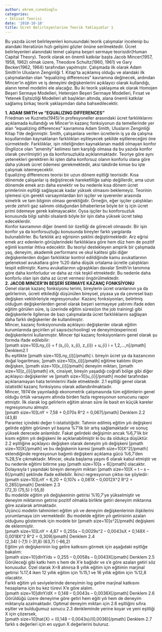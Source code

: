 ```yaml
---
author: ekrem_cunedioglu
categories:
- Iktisat Teorisi
date: '2010-10-18'
title: Ücret Belirleyenlerine Teorik Yaklaşımlar 1
---
```


<!-- [![ücret belirleyenleri](../../../../../uploads/2010/10/%C3%BCcret-belirleyenleri.jpg)](https://iktisadiyat.com/2010/10/18/ucret-belirleyenlerine-teorik-yaklasimlar-1/ucret-belirleyenleri/)   -->
Bu yazıda ücret belirleyenleri konusundaki teorik çalışmalar incelenip bu alandaki literatürün hızlı gelişimi gözler önüne serilmektedir. Ücret belirleyenleri alanındaki temel çalışma beşeri sermaye teorisidir(Human Capital Theory). Teorik olarak en önemli katkılar başta Jacob Mincer(1957, 1958, 1962) olmak üzere, Theodore Schultz(1960, 1961) ve Gary Becker(1962, 1964) tarafından yapılmıştır. Çalışmada ilk olarak Adam Smith’in Ulusların Zenginliği 1. Kitap’ta açıklamış olduğu ve alandaki ilk çalışmalardan olan “equalizing differences” kavramına değinecek, ardından Mincer’in eğitim ve iş deneyimi değişkenlerini açıklayıcı olarak kullandığı, alanın temel modelini ele alacağız. Bu iki teorik yaklaşıma ek olarak Homojen Beşeri Sermaye Modelleri, Heterojen Beşeri Sermaye Modelleri, Fırsat ve Yetenek Eşitsizliği Modelleri alt başlıkları altında, alana önemli katkılar sağlamış birkaç teorik yaklaşımdan daha bahsedilecektir.  
  
**1. ADAM SMITH ve “EQUALIZING DIFFERENCES”**  
Friedman ve Kuznets(1945)’in profesyoneller arasındaki ücret farklılıklarını açıklamada kullandığı ve Mincer’in kazanç fonksiyonun da temellerinde yer alan “equalizing differences” kavramına Adam Smith, Ulusların Zenginliği Kitap 1’de değinmiştir. Smith, çalışanlara verilen ücretlerin iş ya da çalışma koşullarından kaynaklanan farklılıkları eşitleyecek şekilde eşitleneceğini öne sürmektedir. Farklılıklar, işin niteliğinden kaynaklanan maddi olmayan konfor (İngilizce olan “amenity” kelimesi tam karşılığı olmasa da bu yazıda konfor olarak çevrilmiştir) ya da konforsuzlukla açıklanmaktadır. Teoriye göre aynı yetenekleri gerektiren iki işten daha konforsuz olanın konforlu olana göre daha yüksek ücret ödemesi gerekmektedir, aksi takdirde kimse bu işte çalışmak istemeyecektir.  
Equalizing differences teorisi bir uzun dönem eşitliği teorisidir. Kısa dönemde çalışanlar iş değiştirecek hareketliliğe sahip değillerdir, ama uzun dönemde emek arzı daha esnektir ve bu nedenle kısa dönem ücret primlerinin eşitliği sağlayacak kadar yüksek olmasını beklemeyiz. Teorinin işlemesi için gerekli varsayımlardan biri işçiler ve işverenler arasında simetrik ve tam bilginin olması gerektiğidir. Örneğin, eğer işçiler çalıştıkları yerde zehirli gaz salınımı olduğundan bihaberlerse böyle bir iş için ücret primi ödemeye gerek kalmayacaktır. Oysa işçiler bu konforsuzluk konusunda bilgi sahibi olsalardı böyle bir işin daha yüksek ücret talep edeceklerdir.  
Konfor kavramının diğer önemli bir özelliği de göreceli olmasıdır. Bir işin konfor ya da konforsuzluğu konusunda bireyler farklı yargılarda bulunabilirler. Bu farklılık arz eğrisinin şeklini değiştirmektedir. Arz eğrisi emek arz edenlerin görüşlerindeki farklılıklara göre hem düz hem de pozitif eğimli kısımlar ihtiva edecektir. Bu teoriyi destekleyen ampirik bir çalışmada yaş, deneyim, akademik performans ve okul kalitesi gibi diğer değişkenlerden doğan farklılıklar kontrol edildiğinde kamu avukatlarının geleneksel avukatlara göre %20 daha düşük ortalama ücretle çalıştıkları tespit edilmiştir. Kamu avukatlarının uğraştıkları davalar Smith’in tanımına göre daha konforludur ve daha az risk teşkil etmektedir. Bu nedenle daha konforlu olan işin daha az ücret vermesi öngörülmektedir.  
**2. JACOB MINCER’IN BEŞERİ SERMAYE KAZANÇ FONKSİYONU**  
Genel olarak kazanç fonksiyonu terimi, bireylerin ücret oranlarının ya da gelirlerinin, ücreti etkilediği düşünülen bireysel, piyasa ya da çevresel bazı değişken vektörleriyle regresyonudur. Kazanç fonksiyonları, belirtmiş olduğum değişkenlerden genel olarak beşeri sermayeye yatırımı ifade eden eğitim görülen süre, iş üzerinde eğitim süresi(on the job training) gibi değişkenlerle ilgilense de bazı çalışmalarda ücret farklılıklarını sağlayan daha farklı değişkenler de kullanılmıştır.  
Mincer, kazanç fonksiyonunda açıklayıcı değişkenler olarak eğitim kurumlarında geçirilen yıl sayısı(schooling) ve deneyim(experince) değişkenlerini kullanmıştır. Mincer tipi kazanç fonksiyonlarını genel olarak şu formda ifade edilebilir:  
\[pmath size=10\]Lny\_{i} = f (s\_{i}, x\_{i}, z\_{i}) + u\_{i} i = 1,2,…,n\[/pmath\] Denklem2.1  
Bu eşitlikte \[pmath size=10\]Lny\_{i}\[/pmath\] i. bireyin ücret ya da kazancının doğal logaritması, \[pmath size=10\]s\_{i}\[/pmath\] eğitime katılımı ölçen değişken, \[pmath size=10\]x\_{i}\[/pmath\] deneyim miktarı, \[pmath size=10\]z\_{i}\[/pmath\] ırk, cinsiyet, bireyin yaşadığı coğrafi bölge gibi diğer açıklayıcı değişkenler ve \[pmath size=10\]u\_{i}\[/pmath\] model tarafından açıklanamayan hata terimlerini ifade etmektedir. 2.1 eşitliği genel olarak istatistikî kazanç fonksiyonu olarak adlandırılmaktadır.  
Mincer, 1974’de yayınladığı ekonometrik çalışmasında tüm eğitimlerin genel olduğu örtük varsayımı altında birden fazla regresyonun sonucunu rapor etmiştir. İlk olarak log gelirlerin eğitim alınan süre ile basit en küçük kareler regresyonunu almıştır.  
\[pmath size=10\]LnY = 7,58 + 0,070s R^2 = 0,067\[/pmath\] Denklem 2.2  
(43,8)  
Parantez içindeki değer t-istatistiğidir. Tahmin edilmiş eğitim yılı değişkeni gelirde eğitim görünen yıl başına %7’lik bir artış sağlamaktadır ve sonuç yüksek derecede anlamlıdır. Fakat gelirdeki değişimin ancak %6,7’lik bir kısmı eğitim yılı değişkeni ile açıklanabilmiştir ki bu da oldukça düşüktür.  
2.2 eşitliğine açıklayıcı değişken olarak deneyim yılı değişkeni \[pmath size=10\]X\[/pmath\] ve bu değişkenin karesi \[pmath size=10\]X^2\[/pmath\] eklendiğinde regresyonun bağımlı değişkeni açıklama gücü %6,7’den %28,5’e çıkmaktadır. Mincer, okula başlama yaşını 6 olarak kabul etmiştir ve bu nedenle eğitimi bitirme yaşı \[pmath size=10\]s + 6\[/pmath\] olacaktır. Dolayısıyla t yaşındaki bireyin deneyim miktarı \[pmath size=10\]X = t – s – 6\[/pmath\] şeklinde ifade edilebilir. İkinci regresyonun çıktısı ise şöyledir:  
\[pmath size=10\]LnY = 6,20 + 0,107s + 0,081X – 0,0012X^2 R^2 = 0,285\[/pmath\] Denklem 2.3  
(72,3) (75,5) (-55,8)  
Bu modelde eğitim yılı değişkeninin getirisi %10,7’ye yükselmiştir ve deneyim miktarının getirisi pozitif olmakla birlikte getiri deneyim miktarına göre azalarak artmaktadır.  
Üçüncü modelin tahminleri eğitim yılı ve deneyim değişkenlerinin ilişkilerini yorumlamaya izin vermektedir. Bu modelde eğitim yılı getirisinin azalan olduğunu göstermek için modele bir \[pmath size=10\]s^2\[/pmath\] değişkeni de eklenmiştir.  
\[pmath size=10\]LnY = 4,87 + 0,255s – 0,0029s^2 – 0,0043sX + 0,148X – 0,0018X^2 R^2 = 0,309\[/pmath\] Denklem 2.4  
(2,34) (-7,1) (-31,8) (63,7) (-66,2)  
Eğitim yılı değişkeninin log gelire katkısını görmek için aşağıdaki eşitliğe bakalım:  
\[pmath size=10\]dlnY/ds = 0,255 – 0,0058s – 0,0043X\[/pmath\] Denklem 2.5  
Görüleceği gibi katkı hem s hem de X’e bağlıdır ve s’e göre azalan getiri söz konusudur. Özel olarak X=8 alınırsa 8 yıllık eğitim için eğitimin marjinal getirisi %17,4 iken 12 yıllık eğitim için %15,1 ve 16 yıllık eğitim için %12,8 olacaktır.  
Farklı eğitim yılı seviyelerinde deneyimin log gelire marjinal katkısını hesaplama için bu kez türevi X’e göre alalım.  
\[pmath size=10\]dlnY/dX = 0,148 – 0,0043s – 0,0036X\[/pmath\] Denklem 2.6  
Görüldüğü üzere deneyime göre getiri hem eğiti yılı hem de deneyim miktarıyla azalmaktadır. Optimal deneyim miktarı için 2.6 eşitliğini sıfıra eşitler ve bulduğumuz sonucu 2.3 denkleminde yerine koyar ve yeni eşitliği X için çözersek,  
\[pmath size=10\]hat{X} = (0,148 – 0,0043s)/(0,0036)\[/pmath\] Denklem 2.7  
farklı s değerleri için en uygun X değerlerini buluruz.